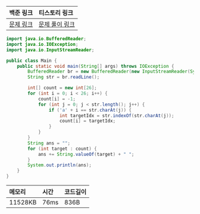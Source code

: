 
| 백준 링크                                         | 티스토리 링크                                        |
|:----------------------------------------------|:-----------------------------------------------|
| [문제 링크](https://www.acmicpc.net/problem/10809) | [문제 풀이 링크](https://strong-park.tistory.com/17) |


```java
import java.io.BufferedReader;
import java.io.IOException;
import java.io.InputStreamReader;

public class Main {
    public static void main(String[] args) throws IOException {
        BufferedReader br = new BufferedReader(new InputStreamReader(System.in));
        String str = br.readLine();

        int[] count = new int[26];
        for (int i = 0; i < 26; i++) {
            count[i] = -1;
            for (int j = 0; j < str.length(); j++) {
                if ('a' + i == str.charAt(j)) {
                    int targetIdx = str.indexOf(str.charAt(j));
                    count[i] = targetIdx;
                }
            }
        }
        String ans = "";
        for (int target : count) {
            ans += String.valueOf(target) + " ";
        }
        System.out.println(ans);
    }
}

```

| 메모리     | 시간    | 코드길이 |
|:--------|:------|:-----|
| 11528KB | 76ms | 836B |
